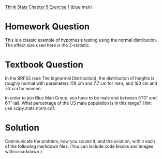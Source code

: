 [Think Stats Chapter 5 Exercise 1](http://greenteapress.com/thinkstats2/html/thinkstats2006.html#toc50) (blue men)

# Homework Question

This is a classic example of hypothesis testing using the normal distribution. The effect size used here is the Z-statistic.

# Textbook Question

In the BRFSS (see The lognormal Distribution), the distribution of heights is roughly normal with parameters 178 cm and 7.7 cm for men, and 163 cm and 7.3 cm for women.

In order to join Blue Man Group, you have to be male and between 5′10″ and 6′1″ tall. What percentage of the US male population is in this range? Hint: use scipy.stats.norm.cdf.

# Solution

Communicate the problem, how you solved it, and the solution, within each of the following markdown files. (You can include code blocks and images within markdown.)